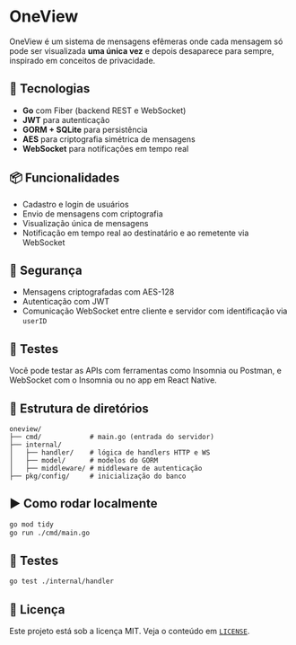 # OneView

OneView é um sistema de mensagens efêmeras onde cada mensagem só pode ser visualizada **uma única vez** e depois desaparece para sempre, inspirado em conceitos de privacidade.

## 🚀 Tecnologias
- **Go** com Fiber (backend REST e WebSocket)
- **JWT** para autenticação
- **GORM + SQLite** para persistência
- **AES** para criptografia simétrica de mensagens
- **WebSocket** para notificações em tempo real

## 📦 Funcionalidades
- Cadastro e login de usuários
- Envio de mensagens com criptografia
- Visualização única de mensagens
- Notificação em tempo real ao destinatário e ao remetente via WebSocket

## 🔐 Segurança
- Mensagens criptografadas com AES-128
- Autenticação com JWT
- Comunicação WebSocket entre cliente e servidor com identificação via `userID`

## 🧪 Testes
Você pode testar as APIs com ferramentas como Insomnia ou Postman, e WebSocket com o Insomnia ou no app em React Native.

## 📂 Estrutura de diretórios
```
oneview/
├── cmd/            # main.go (entrada do servidor)
├── internal/
│   ├── handler/    # lógica de handlers HTTP e WS
│   ├── model/      # modelos do GORM
│   ├── middleware/ # middleware de autenticação
├── pkg/config/     # inicialização do banco
```

## ▶️ Como rodar localmente
```bash
go mod tidy
go run ./cmd/main.go
```

## 🧪 Testes
```bash
go test ./internal/handler
```

## 📄 Licença
Este projeto está sob a licença MIT. Veja o conteúdo em [`LICENSE`](LICENSE).
